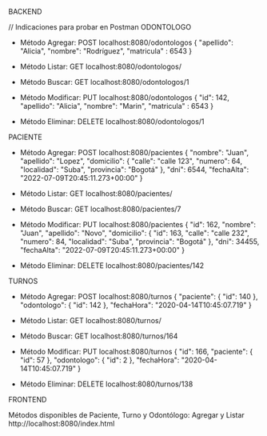 BACKEND

// Indicaciones para probar en Postman
ODONTOLOGO
-	Método Agregar: 
POST   localhost:8080/odontologos
{
"apellido": "Alicia",
"nombre": "Rodríguez",
"matricula" : 6543
}

-	Método Listar: 
GET   localhost:8080/odontologos/

-	Método Buscar: 
GET   localhost:8080/odontologos/1

-	Método Modificar: 
PUT   localhost:8080/odontologos
{
"id": 142,
"apellido": "Alicia",
"nombre": "Marin",
"matricula" : 6543
}

-	Método Eliminar: 
DELETE localhost:8080/odontologos/1




PACIENTE
-	Método Agregar: 
POST   localhost:8080/pacientes
{
        "nombre": "Juan",
        "apellido": "Lopez",
        "domicilio": {
            "calle": "calle 123",
            "numero": 64,
            "localidad": "Suba",
            "provincia": "Bogotá"
        },
        "dni": 6544,
        "fechaAlta": "2022-07-09T20:45:11.273+00:00"
    }


-	Método Listar: 
GET   localhost:8080/pacientes/

-	Método Buscar: 
GET   localhost:8080/pacientes/7

-	Método Modificar: 
PUT   localhost:8080/pacientes
{
        "id": 162,
        "nombre": "Juan",
        "apellido": "Novo",
        "domicilio": {
            "id": 163,
            "calle": "calle 232",
            "numero": 84,
            "localidad": "Suba",
            "provincia": "Bogotá"
        },
        "dni": 34455,
        "fechaAlta": "2022-07-09T20:45:11.273+00:00"
    }

-	Método Eliminar: 
DELETE localhost:8080/pacientes/142


TURNOS
-	Método Agregar: 
POST   localhost:8080/turnos
{
    "paciente": {
        "id": 140
    },
    "odontologo": {
    "id": 142
    },
    "fechaHora": "2020-04-14T10:45:07.719"
}


-	Método Listar: 
GET   localhost:8080/turnos/

-	Método Buscar: 
GET   localhost:8080/turnos/164

-	Método Modificar: 
PUT   localhost:8080/turnos
{
    "id": 166,
    "paciente": {
        "id": 57
    },
    "odontologo": {
    "id": 2
    },
    "fechaHora": "2020-04-14T10:45:07.719"
}

-	Método Eliminar: 
DELETE localhost:8080/turnos/138

FRONTEND

Métodos disponibles de Paciente, Turno y Odontólogo: Agregar y Listar
http://localhost:8080/index.html



 
